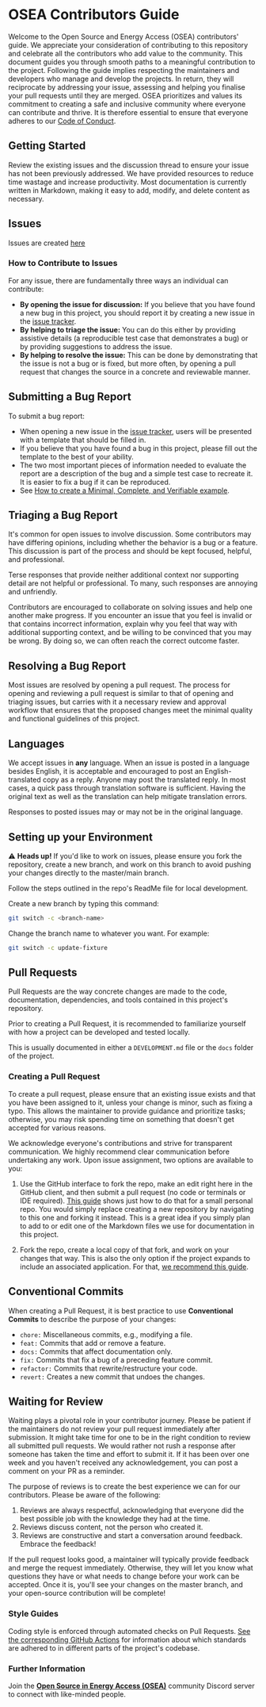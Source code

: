 # OSEA Contributors Guide

Welcome to the Open Source and Energy Access (OSEA) contributors' guide.
We appreciate your consideration of contributing to this repository and celebrate all the contributors who add value to the community.
This document guides you through smooth paths to a meaningful contribution to the project. Following the guide implies respecting the maintainers and developers who manage and develop the projects.
In return, they will reciprocate by addressing your issue, assessing and helping you finalise your pull requests until they are merged. OSEA prioritizes and values its commitment to creating a safe and inclusive community where everyone can contribute and thrive.
It is therefore essential to ensure that everyone adheres to our [Code of Conduct](./CODE_OF_CONDUCT.md).

## Getting Started

Review the existing issues and the discussion thread to ensure your issue has not been previously addressed.
We have provided resources to reduce time wastage and increase productivity.
Most documentation is currently written in Markdown, making it easy to add, modify, and delete content as necessary.

## Issues

Issues are created [here](https://github.com/EnAccess/OpenPAYGO-go/issues/new/choose)

### How to Contribute to Issues

For any issue, there are fundamentally three ways an individual can contribute:

- **By opening the issue for discussion:** If you believe that you have found a new bug in this project, you should report it by creating a new issue in the [issue tracker](https://github.com/EnAccess/OpenPAYGO-go/issues).
- **By helping to triage the issue:** You can do this either by providing assistive details (a reproducible test case that demonstrates a bug) or by providing suggestions to address the issue.
- **By helping to resolve the issue:** This can be done by demonstrating that the issue is not a bug or is fixed, but more often, by opening a pull request that changes the source in a concrete and reviewable manner.

## Submitting a Bug Report

To submit a bug report:

- When opening a new issue in the [issue tracker](https://github.com/EnAccess/OpenPAYGO-go/issues/new/choose), users will be presented with a template that should be filled in.
- If you believe that you have found a bug in this project, please fill out the template to the best of your ability.
- The two most important pieces of information needed to evaluate the report are a description of the bug and a simple test case to recreate it. It is easier to fix a bug if it can be reproduced.
- See [How to create a Minimal, Complete, and Verifiable example](https://stackoverflow.com/help/mcve).

## Triaging a Bug Report

It's common for open issues to involve discussion. Some contributors may have differing opinions, including whether the behavior is a bug or a feature.
This discussion is part of the process and should be kept focused, helpful, and professional.

Terse responses that provide neither additional context nor supporting detail are not helpful or professional.
To many, such responses are annoying and unfriendly.

Contributors are encouraged to collaborate on solving issues and help one another make progress.
If you encounter an issue that you feel is invalid or that contains incorrect information, explain why you feel that way with additional supporting context, and be willing to be convinced that you may be wrong.
By doing so, we can often reach the correct outcome faster.

## Resolving a Bug Report

Most issues are resolved by opening a pull request.
The process for opening and reviewing a pull request is similar to that of opening and triaging issues, but carries with it a necessary review and approval workflow that ensures that the proposed changes meet the minimal quality and functional guidelines of this project.

## Languages

We accept issues in **any** language. When an issue is posted in a language besides English, it is acceptable and encouraged to post an English-translated copy as a reply.
Anyone may post the translated reply.
In most cases, a quick pass through translation software is sufficient.
Having the original text as well as the translation can help mitigate translation errors.

Responses to posted issues may or may not be in the original language.

## Setting up your Environment

⚠️ **Heads up!** If you'd like to work on issues, please ensure you fork the repository, create a new branch, and work on this branch to avoid pushing your changes directly to the master/main branch.

Follow the steps outlined in the repo's ReadMe file for local development.

Create a new branch by typing this command:

```bash
git switch -c <branch-name>
```

Change the branch name to whatever you want. For example:

```bash
git switch -c update-fixture
```

## Pull Requests

Pull Requests are the way concrete changes are made to the code, documentation, dependencies, and tools contained in this project's repository.

Prior to creating a Pull Request, it is recommended to familiarize yourself with how a project can be developed and tested locally.

This is usually documented in either a `DEVELOPMENT.md` file or the `docs` folder of the project.

### Creating a Pull Request

To create a pull request, please ensure that an existing issue exists and that you have been assigned to it, unless your change is minor, such as fixing a typo.
This allows the maintainer to provide guidance and prioritize tasks; otherwise, you may risk spending time on something that doesn't get accepted for various reasons.

We acknowledge everyone's contributions and strive for transparent communication.
We highly recommend clear communication before undertaking any work.
Upon issue assignment, two options are available to you:

1. Use the GitHub interface to fork the repo, make an edit right here in the GitHub client, and then submit a pull request (no code or terminals or IDE required).
   [This guide](https://guides.github.com/activities/hello-world/) shows just how to do that for a small personal repo. You would simply replace creating a new repository by navigating to this one and forking it instead.
   This is a great idea if you simply plan to add to or edit one of the Markdown files we use for documentation in this project.

2. Fork the repo, create a local copy of that fork, and work on your changes that way.
   This is also the only option if the project expands to include an associated application.
   For that, [we recommend this guide](https://www.dataschool.io/how-to-contribute-on-github).

## Conventional Commits

When creating a Pull Request, it is best practice to use **Conventional Commits** to describe the purpose of your changes:

- `chore:` Miscellaneous commits, e.g., modifying a file.
- `feat:` Commits that add or remove a feature.
- `docs:` Commits that affect documentation only.
- `fix:` Commits that fix a bug of a preceding feature commit.
- `refactor:` Commits that rewrite/restructure your code.
- `revert:` Creates a new commit that undoes the changes.

## Waiting for Review

Waiting plays a pivotal role in your contributor journey.
Please be patient if the maintainers do not review your pull request immediately after submission.
It might take time for one to be in the right condition to review all submitted pull requests.
We would rather not rush a response after someone has taken the time and effort to submit it.
If it has been over one week and you haven't received any acknowledgement, you can post a comment on your PR as a reminder.

The purpose of reviews is to create the best experience we can for our contributors.
Please be aware of the following:

1. Reviews are always respectful, acknowledging that everyone did the best possible job with the knowledge they had at the time.
2. Reviews discuss content, not the person who created it.
3. Reviews are constructive and start a conversation around feedback. Embrace the feedback!

If the pull request looks good, a maintainer will typically provide feedback and merge the request immediately.
Otherwise, they will let you know what questions they have or what needs to change before your work can be accepted.
Once it is, you'll see your changes on the master branch, and your open-source contribution will be complete!

### Style Guides

Coding style is enforced through automated checks on Pull Requests.
[See the corresponding GitHub Actions](.github/workflows/) for information about which standards are adhered to in different parts of the project's codebase.

### Further Information

Join the [**Open Source in Energy Access (OSEA)**](https://discord.osea-community.org/) community Discord server to connect with like-minded people.
